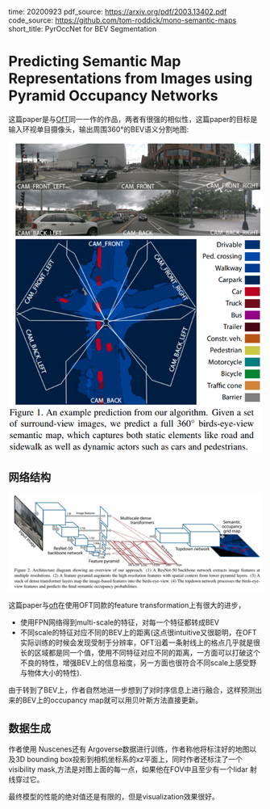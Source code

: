 time: 20200923
pdf_source: https://arxiv.org/pdf/2003.13402.pdf
code_source: https://github.com/tom-roddick/mono-semantic-maps
short_title: PyrOccNet for BEV Segmentation
# Predicting Semantic Map Representations from Images using Pyramid Occupancy Networks

这篇paper是与[OfT](../../3dDetection/Orthographic_Feature_Transform_3D_detection.md)同一一作的作品，两者有很强的相似性，这篇paper的目标是输入环视单目摄像头，输出周围360°的BEV语义分割地图:

![image](res/pyroccnet_mot.png)

## 网络结构

![image](res/pyroccnet.png)

这篇paper与[oft](../../3dDetection/Orthographic_Feature_Transform_3D_detection.md)在使用OFT同款的feature transformation上有很大的进步，

- 使用FPN网络得到multi-scale的特征，对每一个特征都转成BEV
- 不同scale的特征对应不同的BEV上的距离(这点很intuitive又很聪明，在OFT实际训练的时候会发现受制于分辨率，OFT沿着一条射线上的格点几乎就是很长的区域都是同一个值，使用不同特征对应不同的距离，一方面可以打破这个不良的特性，增强BEV上的信息裕度，另一方面也很符合不同scale上感受野与物体大小的特性).

由于转到了BEV上，作者自然地进一步想到了对时序信息上进行融合，这样预测出来的BEV上的occupancy map就可以用贝叶斯方法直接更新。

## 数据生成
作者使用 Nuscenes还有 Argoverse数据进行训练，作者称他将标注好的地图以及3D bounding box投影到相机坐标系的xz平面上，同时作者还标注了一个visibility mask,方法是对图上面的每一点，如果他在FOV中且至少有一个lidar 射线穿过它。

最终模型的性能的绝对值还是有限的，但是visualization效果很好。